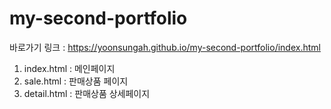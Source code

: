 # my-second-portfolio

바로가기 링크 : https://yoonsungah.github.io/my-second-portfolio/index.html

1. index.html : 메인페이지
2. sale.html : 판매상품 페이지
3. detail.html : 판매상품 상세페이지
